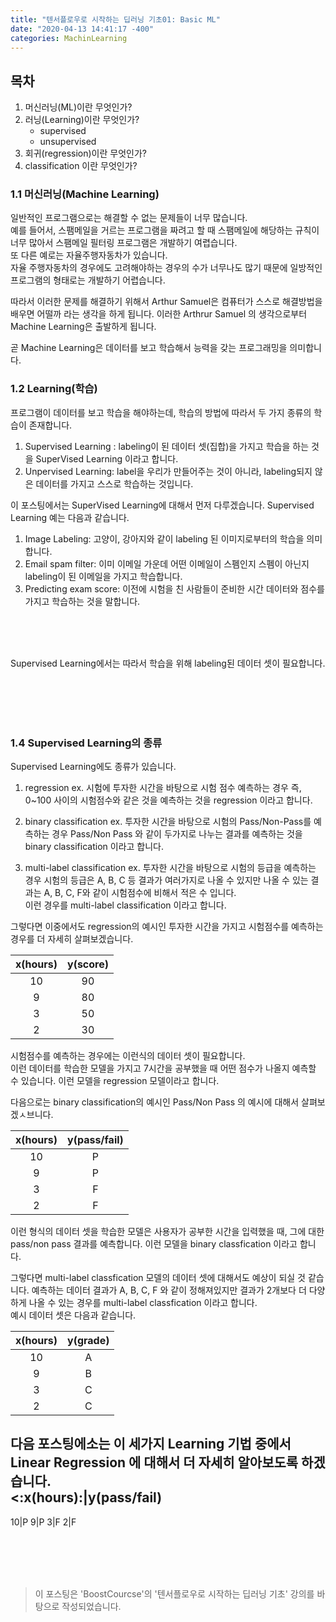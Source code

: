 ```yaml
---
title: "텐서플로우로 시작하는 딥러닝 기초01: Basic ML"
date: "2020-04-13 14:41:17 -400"
categories: MachinLearning
---
```


## 목차
1. 머신러닝(ML)이란 무엇인가?
2. 러닝(Learning)이란 무엇인가?  
    - supervised
    - unsupervised
3. 회귀(regression)이란 무엇인가?
4. classification 이란 무엇인가?

### 1.1 머신러닝(Machine Learning)
일반적인 프로그램으로는 해결할 수 없는 문제들이 너무 많습니다.  
예를 들어서, 스팸메일을 거르는 프로그램을 짜려고 할 때 스팸메일에 해당하는 규칙이 너무 많아서 스팸메일 필터링 프로그램은 개발하기 여렵습니다.  
또 다른 예로는 자율주행자동차가 있습니다.  
자율 주행자동차의 경우에도 고려해야하는 경우의 수가 너무나도 많기 때문에 일방적인 프로그램의 형태로는 개발하기 어렵습니다.  

따라서 이러한 문제를 해결하기 위해서 Arthur Samuel은 컴퓨터가 스스로 해결방법을 배우면 어떨까 라는 생각을 하게 됩니다. 이러한 Arthrur Samuel 의 생각으로부터 Machine Learning은 출발하게 됩니다.  

곧 Machine Learning은 데이터를 보고 학습해서 능력을 갖는 프로그래밍을 의미합니다.

### 1.2 Learning(학습)
프로그램이 데이터를 보고 학습을 해야하는데, 학습의 방법에 따라서 두 가지 종류의 학습이 존재합니다.  
1. Supervised Learning : labeling이 된 데이터 셋(집합)을 가지고 학습을 하는 것을 SuperVised Learning 이라고 합니다.  
2. Unpervised Learning: label을 우리가 만들어주는 것이 아니라, labeling되지 않은 데이터를 가지고 스스로 학습하는 것입니다.


이 포스팅에서는 SuperVised Learning에 대해서 먼저 다루겠습니다.
Supervised Learning 예는 다음과 같습니다.  
1. Image Labeling: 고양이, 강아지와 같이 labeling 된 이미지로부터의 학습을 의미합니다.
2. Email spam filter: 이미 이메일 가운데 어떤 이메일이 스펨인지 스펨이 아닌지 labeling이 된 이메일을 가지고 학습합니다.
3. Predicting exam score: 이전에 시험을 친 사람들이 준비한 시간 데이터와 점수를 가지고 학습하는 것을 말합니다.

<br/>
<br/>
<br/>

Supervised Learning에서는 따라서 학습을 위해 labeling된 데이터 셋이 필요합니다.  

<br/>
<br/>
<br/>
<br/>

### 1.4 Supervised Learning의 종류
Supervised Learning에도 종류가 있습니다.
1. regression
ex. 시험에 투자한 시간을 바탕으로 시험 점수 예측하는 경우
즉, 0~100 사이의 시험점수와 같은 것을 예측하는 것을 regression 이라고 합니다.  

2. binary classification
ex. 투자한 시간을 바탕으로 시험의 Pass/Non-Pass를 예측하는 경우
Pass/Non Pass 와 같이 두가지로 나누는 결과를 예측하는 것을 binary classification 이라고 합니다.  

3.  multi-label classification
ex. 투자한 시간을 바탕으로 시험의 등급을 예측하는 경우
시험의 등급은 A, B, C 등 결과가 여러가지로 나올 수 있지만
나올 수 있는 결과는 A, B, C, F와 같이 시험점수에 비해서 적은 수 입니다.  
이런 경우를 multi-label classification 이라고 합니다.  

그렇다면 이중에서도 regression의 예시인 투자한 시간을 가지고 시험점수를 예측하는 경우를 더 자세히 살펴보겠습니다.  

x(hours)|y(score)
:---:|:--:
10|90
9|80
3|50
2|30

시험점수를 예측하는 경우에는 이런식의 데이터 셋이 필요합니다.  
이런 데이터를 학습한 모델을 가지고 7시간을 공부했을 때 어떤 점수가 나올지 예측할 수 있습니다.
이런 모델을 regression 모델이라고 합니다.   

다음으로는 binary classification의 예시인 Pass/Non Pass 의 예시에 대해서 살펴보겠ㅅ브니다.

x(hours)|y(pass/fail)
:---:|:--:
10|P
9|P
3|F
2|F

이런 형식의 데이터 셋을 학습한 모델은 사용자가 공부한 시간을 입력했을 때, 그에 대한 pass/non pass 결과를 예측합니다.
이런 모델을 binary classfication 이라고 합니다.

그렇다면 multi-label classfication 모델의 데이터 셋에 대해서도 예상이 되실 것 같습니다.
예측하는 데이터 결과가 A, B, C, F 와 같이 정해져있지만 결과가 2개보다 더 다양하게 나올 수 있는 경우를 multi-label classfication 이라고 합니다.  
예시 데이터 셋은 다음과 같습니다.

x(hours)|y(grade)
:---:|:--:
10|A
9|B
3|C
2|C

다음 포스팅에소는 이 세가지 Learning 기법 중에서 Linear Regression 에 대해서 더 자세히 알아보도록 하겠습니다.  
<:x(hours):|y(pass/fail)
---
10|P
9|P
3|F
2|F

<br/>
<br/>
<br/>
<br/>

> 이 포스팅은 'BoostCourcse'의 '텐서플로우로 시작하는 딥러닝 기초' 강의를 바탕으로 작성되었습니다. 

